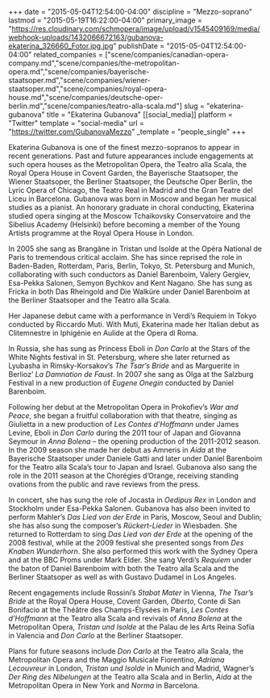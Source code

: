 +++
date = "2015-05-04T12:54:00-04:00"
discipline = "Mezzo-soprano"
lastmod = "2015-05-19T16:22:00-04:00"
primary_image = "https://res.cloudinary.com/schmopera/image/upload/v1545409169/media/webhook-uploads/1432066672163/gubanova-ekaterina_326660_Fotor.jpg.jpg"
publishDate = "2015-05-04T12:54:00-04:00"
related_companies = ["scene/companies/canadian-opera-company.md","scene/companies/the-metropolitan-opera.md","scene/companies/bayerische-staatsoper.md","scene/companies/wiener-staatsoper.md","scene/companies/royal-opera-house.md","scene/companies/deutsche-oper-berlin.md","scene/companies/teatro-alla-scala.md"]
slug = "ekaterina-gubanova"
title = "Ekaterina Gubanova"
[[social_media]]
platform = "Twitter"
template = "social-media"
url = "https://twitter.com/GubanovaMezzo"
_template = "people_single"
+++

Ekaterina Gubanova is one of the finest mezzo-sopranos to appear in recent generations. Past and future appearances include engagements at such opera houses as the Metropolitan Opera, the Teatro alla Scala, the Royal Opera House in Covent Garden, the Bayerische Staatsoper, the Wiener Staatsoper, the Berliner Staatsoper, the Deutsche Oper Berlin, the Lyric Opera of Chicago, the Teatro Real in Madrid and the Gran Teatre del Liceu in Barcelona. Gubanova was born in Moscow and began her musical studies as a pianist. An honorary graduate in choral conducting, Ekaterina studied opera singing at the Moscow Tchaikovsky Conservatoire and the Sibelius Academy  (Helsinki) before becoming a member of the Young Artists programme at the Royal Opera House in London.

In 2005 she sang as Brangäne in Tristan und Isolde at the Opéra National de Paris to tremendous critical acclaim. She has since reprised the role in Baden-Baden, Rotterdam, Paris, Berlin, Tokyo, St.  Petersburg and Munich, collaborating with such conductors as Daniel Barenboim, Valery Gergiev, Esa-Pekka Salonen, Semyon Bychkov and Kent Nagano. She has sung as Fricka in both Das Rheingold and Die Walküre under Daniel Barenboim at the Berliner Staatsoper and the Teatro alla Scala.

Her Japanese debut came with a performance in Verdi’s Requiem in Tokyo conducted by Riccardo Muti. With Muti, Ekaterina made her Italian debut as Clitemnestre in Iphigénie en Aulide at the Opera di Roma.

In Russia, she has sung as Princess Eboli in *Don Carlo* at the Stars of the White Nights festival in St. Petersburg, where she later returned as Lyubasha in Rimsky-Korsakov’s *The Tsar’s Bride* and as Marguerite in Berlioz’ *La Damnation de Faust*. In 2007 she sang as Olga at the Salzburg Festival in a new production of *Eugene Onegin* conducted by Daniel Barenboim.

Following her debut at the Metropolitan Opera in Prokofiev’s *War and Peace*, she began a fruitful collaboration with that theatre, singing as Giulietta in a new production of *Les Contes d’Hoffmann* under James Levine, Eboli in *Don Carlo* during the 2011 tour of Japan and Giovanna Seymour in *Anna Bolena* – the opening production of the 2011-2012 season. In the 2009 season she made her debut as Amneris in *Aida* at the Bayerische Staatsoper under Daniele Gatti and later under Daniel Barenboim for the Teatro alla Scala’s tour to Japan and Israel. Gubanova also sang the role in the 2011 season at the Chorégies d’Orange, receiving standing ovations from the public and rave reviews from the press.

In concert, she has sung the role of Jocasta in *Oedipus Rex* in London and Stockholm under Esa-Pekka Salonen. Gubanova has also been invited to perform Mahler’s *Das Lied von der Erde* in Paris, Moscow, Seoul and Dublin; she has also sung the composer’s *Rückert-Lieder* in Wiesbaden. She returned to Rotterdam to sing *Das Lied von der Erde* at the opening of the 2008 festival, while at the 2009 festival she presented songs from *Des Knaben Wunderhorn*. She also performed this work with the Sydney Opera and at the BBC Proms under Mark Elder. She sang Verdi’s *Requiem* under the baton of Daniel Barenboim with both the Teatro alla Scala and the Berliner Staatsoper as well as with Gustavo Dudamel in Los Angeles.

Recent engagements include Rossini’s *Stabat Mater* in Vienna, *The Tsar’s Bride* at the Royal Opera House, Covent Garden, *Oberto*, Conte di San Bonifacio at the Théâtre des Champs-Élysées in Paris, *Les Contes d’Hoffmann* at the Teatro alla Scala and revivals of *Anna Bolena* at the Metropolitan Opera, *Tristan und Isolde* at the Palau de les Arts Reina Sofía in Valencia and *Don Carlo* at the Berliner Staatsoper.

Plans for future seasons include *Don Carlo* at the Teatro alla Scala, the Metropolitan Opera and the Maggio Musicale Fiorentino, *Adriana Lecouvreur* in London, *Tristan und Isolde* in Munich and Madrid, Wagner’s *Der Ring des Nibelungen* at the Teatro alla Scala and in Berlin, *Aida* at the Metropolitan Opera in New York and *Norma* in Barcelona.
